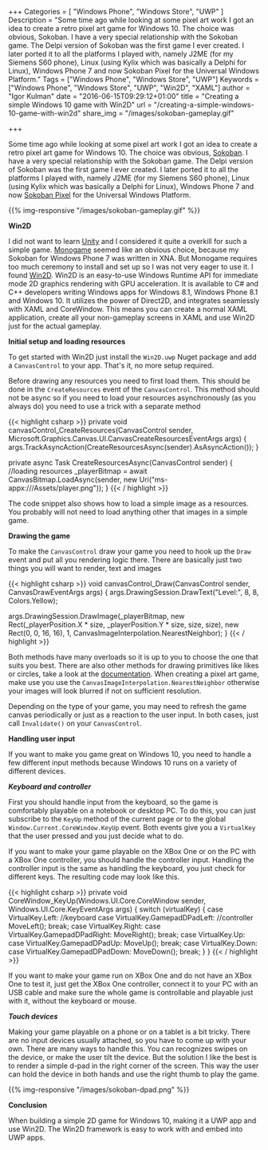 +++
Categories = [ "Windows Phone", "Windows Store", "UWP" ]
Description = "Some time ago while looking at some pixel art work I got an idea to create a retro pixel art game for Windows 10. The choice was obvious, Sokoban. I have a very special relationship with the Sokoban game. The Delpi version of Sokoban was the first game I ever created. I later ported it to all the platforms I played with, namely J2ME (for my Siemens S60 phone), Linux (using Kylix which was basically a Delphi for Linux), Windows Phone 7 and now Sokoban Pixel for the Universal Windows Platform."
Tags = ["Windows Phone", "Windows Store", "UWP"]
Keywords = ["Windows Phone", "Windows Store", "UWP", "Win2D", "XAML"]
author = "Igor Kulman"
date = "2016-06-15T09:29:12+01:00"
title = "Creating a simple Windows 10 game with Win2D"
url = "/creating-a-simple-windows-10-game-with-win2d"
share_img = "/images/sokoban-gameplay.gif"

+++

Some time ago while looking at some pixel art work I got an idea to create a retro pixel art game for Windows 10. The choice was obvious, [Sokoban](https://www.microsoft.com/store/apps/9nblggh4xdln). I have a very special relationship with the Sokoban game. The Delpi version of Sokoban was the first game I ever created. I later ported it to all the platforms I played with, namely J2ME (for my Siemens S60 phone), Linux (using Kylix which was basically a Delphi for Linux), Windows Phone 7 and now [Sokoban Pixel](https://www.microsoft.com/store/apps/9nblggh4xdln) for the Universal Windows Platform.

{{% img-responsive "/images/sokoban-gameplay.gif" %}}

<!--more-->

**Win2D**

I did not want to learn [Unity](https://unity3d.com/) and I considered it quite a overkill for such a simple game. [Monogame](http://www.monogame.net/) seemed like an obvious choice, because my Sokoban for Windows Phone 7 was written in XNA. But Monogame requires too much ceremony to install and set up so I was not very eager to use it. I found [Win2D](https://github.com/Microsoft/Win2D). Win2D is an easy-to-use Windows Runtime API for immediate mode 2D graphics rendering with GPU acceleration. It is available to C# and C++ developers writing Windows apps for Windows 8.1, Windows Phone 8.1 and Windows 10. It utilizes the power of Direct2D, and integrates seamlessly with XAML and CoreWindow. This means you can create a normal XAML application, create all your non-gameplay screens in XAML and use Win2D just for the actual gameplay.

**Initial setup and loading resources**

To get started with Win2D just install the `Win2D.uwp` Nuget package and add a `CanvasControl` to your app. That's it, no more setup required.

Before drawing any resources you need to first load them. This should be done in the `CreateResources` event of the `CanvasControl`. This method should not be async so if you need to load your resources asynchronously (as you always do) you need to use a trick with a separate method

{{< highlight csharp >}}
private void canvasControl_CreateResources(CanvasControl sender, Microsoft.Graphics.Canvas.UI.CanvasCreateResourcesEventArgs args)
{
    args.TrackAsyncAction(CreateResourcesAsync(sender).AsAsyncAction());
}

private async Task CreateResourcesAsync(CanvasControl sender)
{
  //loading resources
  _playerBitmap = await CanvasBitmap.LoadAsync(sender, new Uri("ms-appx:///Assets/player.png"));
}
{{< / highlight >}}

The code snippet also shows how to load a simple image as a resources. You probably will not need to load anything other that images in a simple game.

**Drawing the game**

To make the `CanvasControl` draw your game you need to hook up the `Draw` event and put all you rendering logic there. There are basically just two things you will want to render, text and images

{{< highlight csharp >}}
void canvasControl_Draw(CanvasControl sender, CanvasDrawEventArgs args)
{
  args.DrawingSession.DrawText("Level:", 8, 8, Colors.Yellow);
  
  args.DrawingSession.DrawImage(_playerBitmap, new Rect(_playerPosition.X * size, _playerPosition.Y * size, size, size), new Rect(0, 0, 16, 16), 1, CanvasImageInterpolation.NearestNeighbor);
}
{{< / highlight >}}

Both methods have many overloads so it is up to you to choose the one that suits you best. There are also other methods for drawing primitives like likes or circles, take a look at the [documentation](http://microsoft.github.io/Win2D/html/Introduction.htm). When creating a pixel art game, make use you use the `CanvasImageInterpolation.NearestNeighbor` otherwise your images will look blurred if not on sufficient resolution.

Depending on the type of your game, you may need to refresh the game canvas periodically or just as a reaction to the user input. In both cases, just call `Invalidate()` on your `CanvasControl`. 

**Handling user input**

If you want to make you game great on Windows 10, you need to handle a few different input methods because Windows 10 runs on a variety of different devices. 

***Keyboard and controller***

First you should handle input from the keyboard, so the game is comfortably playable on a notebook or desktop PC. To do this, you can just subscribe to the `KeyUp` method of the current page or to the global `Window.Current.CoreWindow.KeyUp` event. Both events give you a `VirtualKey` that the user pressed and you just decide what to do.

If you want to make your game playable on the XBox One or on the PC with a XBox One controller, you should handle the controller input. Handling the controller input is the same as handling the keyboard, you just check for different keys. The resulting code may look like this.

{{< highlight csharp >}}
private void CoreWindow_KeyUp(Windows.UI.Core.CoreWindow sender, Windows.UI.Core.KeyEventArgs args)
{
  switch (virtualKey)
  {
    case VirtualKey.Left: //keyboard
    case VirtualKey.GamepadDPadLeft: //controller
      MoveLeft();
      break;
    case VirtualKey.Right: 
    case VirtualKey.GamepadDPadRight: 
      MoveRight();
      break;
    case VirtualKey.Up: 
    case VirtualKey.GamepadDPadUp: 
      MoveUp();
      break;
    case VirtualKey.Down: 
    case VirtualKey.GamepadDPadDown: 
      MoveDown();
      break;
  }
}
{{< / highlight >}}

If you want to make your game run on XBox One and do not have an XBox One to test it, just get the XBox One controller, connect it to your PC with an USB cable and make sure the whole game is controllable and playable just with it, without the keyboard or mouse.

***Touch devices***

Making your game playable on a phone or on a tablet is a bit tricky. There are no input devices usually attached, so you have to come up with your own. There are many ways to handle this. You can recognizes swipes on the device, or make the user tilt the device. But the solution I like the best is to render a simple d-pad in the right corner of the screen. This way the user can hold the device in both hands and use the right thumb to play the game.

{{% img-responsive "/images/sokoban-dpad.png" %}}

**Conclusion**

When building a simple 2D game for Windows 10, making it a UWP app and use Win2D. The Win2D framework is easy to work with and embed into UWP apps. 
